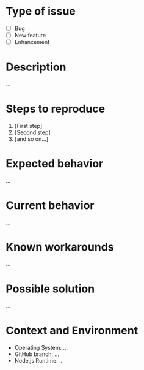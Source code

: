 # Type of issue <!-- [x] in all the boxes that apply -->

- [ ] Bug
- [ ] New feature
- [ ] Enhancement

# Description <!-- Please provide a succinct description -->

...

# Steps to reproduce <!-- The steps required to reproduce the issue -->

1. [First step]
2. [Second step]
3. [and so on...]

# Expected behavior <!-- The behavior you expect -->
...

# Current behavior <!-- The actual behavior you observed -->
...

# Known workarounds <!-- If you know any known workaround please share here -->
...

# Possible solution <!-- If you have a suggestion, how the issue could be solved -->
...

# Context and Environment
* Operating System: ...
* GitHub branch: ...
* Node.js Runtime: ...
